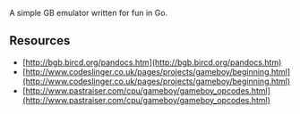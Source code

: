A simple GB emulator written for fun in Go.

## Resources

* [http://bgb.bircd.org/pandocs.htm](http://bgb.bircd.org/pandocs.htm)
* [http://www.codeslinger.co.uk/pages/projects/gameboy/beginning.html](http://www.codeslinger.co.uk/pages/projects/gameboy/beginning.html)
* [http://www.pastraiser.com/cpu/gameboy/gameboy_opcodes.html](http://www.pastraiser.com/cpu/gameboy/gameboy_opcodes.html)